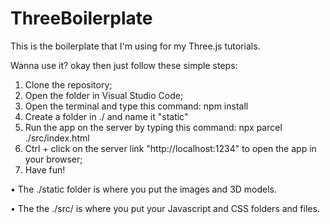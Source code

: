 # ThreeBoilerplate

This is the boilerplate that I'm using for my Three.js tutorials.

Wanna use it? okay then just follow these simple steps:

1. Clone the repository;
2. Open the folder in Visual Studio Code;
3. Open the terminal and type this command: npm install
4. Create a folder in ./ and name it "static"
5. Run the app on the server by typing this command: npx parcel ./src/index.html
6. Ctrl + click on the server link "http://localhost:1234" to open the app in your browser;
7. Have fun!

• The ./static folder is where you put the images and 3D models.

• The the ./src/ is where you put your Javascript and CSS folders and files.
